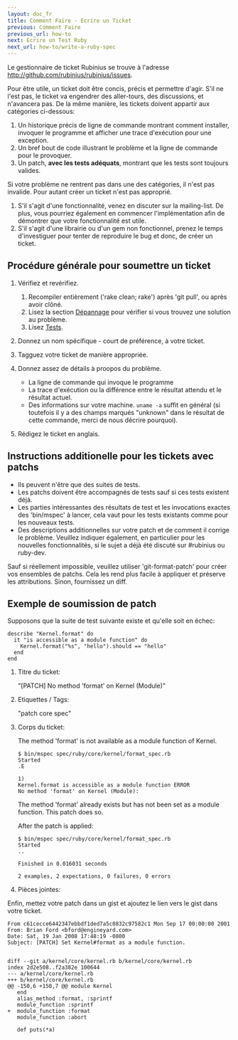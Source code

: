 ```yaml
---
layout: doc_fr
title: Comment Faire - Ecrire un Ticket
previous: Comment Faire
previous_url: how-to
next: Ecrire un Test Ruby
next_url: how-to/write-a-ruby-spec
---
```


Le gestionnaire de ticket Rubinius se trouve à l'adresse <http://github.com/rubinius/rubinius/issues>.

Pour être utile, un ticket doit être concis, précis et permettre d'agir.
S'il ne l'est pas, le ticket va engendrer des aller-tours, des
discussions, et n'avancera pas. De la même manière, les tickets doivent
appartir aux catégories ci-dessous:

  1. Un historique précis de ligne de commande montrant comment
     installer, invoquer le programme et afficher une trace d'exécution
     pour une exception.
  2. Un bref bout de code illustrant le problème et la ligne de commande
     pour le provoquer.
  3. Un patch, **avec les tests adéquats**, montrant que les tests
     sont toujours valides.

Si votre problème ne rentrent pas dans une des catégories, il n'est pas
invalide. Pour autant créer un ticket n'est pas approprié.

  1. S'il s'agit d'une fonctionnalité, venez en discuter sur la
     mailing-list. De plus, vous pourriez également en commencer
     l'implémentation afin de démontrer que votre fonctionnalité est utile.
  2. S'il s'agit d'une librairie ou d'un gem non fonctionnel, prenez le
     temps d'investiguer pour tenter de reproduire le bug et donc, de
     créer un ticket.


## Procédure générale pour soumettre un ticket

  1. Vérifiez et revérifiez.

     1. Recompiler entièrement ('rake clean; rake') après 'git pull', ou après avoir clôné.
     2. Lisez la section [Dépannage](/doc/fr/getting-started/troubleshooting) pour vérifier si vous trouvez une solution au problème.
     3. Lisez [Tests](/doc/fr/specs/).

  2. Donnez un nom spécifique - court de préférence, à votre ticket.

  3. Tagguez votre ticket de manière appropriée.

  4. Donnez assez de détails à proopos du problème.

     * La ligne de commande qui invoque le programme
     * La trace d'exécution ou la différence entre le résultat attendu et le résultat actuel.
     * Des informations sur votre machine. `uname -a` suffit en général
       (si toutefois il y a des champs marqués "unknown" dans le
        résultat de cette commande, merci de nous décrire pourquoi).

  5. Rédigez le ticket en anglais.


## Instructions additionelle pour les tickets avec patchs

  *  Ils peuvent n'être que des suites de tests.
  *  Les patchs doivent être accompagnés de tests sauf si ces tests existent déjà.
  *  Les parties intéressantes des résultats de test et les invocations
     exactes des 'bin/mspec' à lancer, cela vaut pour les tests
     existants comme pour les nouveaux tests.
  *  Des descriptions additionnelles sur votre patch et de comment il corrige le problème.
     Veuillez indiquer également, en particulier pour les nouvelles
     fonctionnalités, si le sujet a déjà été discuté sur #rubinius ou ruby-dev.

Sauf si réellement impossible, veuillez utiliser 'git-format-patch' pour
créer vos ensembles de patchs. Cela les rend plus facile à appliquer et
préserve les attributions.
Sinon, fournissez un diff.


## Exemple de soumission de patch

Supposons que la suite de test suivante existe et qu'elle soit en échec:

    describe "Kernel.format" do
      it "is accessible as a module function" do
        Kernel.format("%s", "hello").should == "hello"
      end
    end

1. Titre du ticket:

   "[PATCH] No method 'format' on Kernel (Module)"

2. Etiquettes / Tags:

   "patch core spec"

3. Corps du ticket:

   The method 'format' is not available as a module function of Kernel.

       $ bin/mspec spec/ruby/core/kernel/format_spec.rb
       Started
       .E

       1)
       Kernel.format is accessible as a module function ERROR
       No method 'format' on Kernel (Module):

   The method 'format' already exists but has not been set as a module
   function.  This patch does so.

   After the patch is applied:

       $ bin/mspec spec/ruby/core/kernel/format_spec.rb
       Started
       ..

       Finished in 0.016031 seconds

       2 examples, 2 expectations, 0 failures, 0 errors

4. Pièces jointes:

Enfin, mettez votre patch dans un gist et ajoutez le lien vers le gist
dans votre ticket.

    From c61cecce6442347ebbdf1ded7a5c0832c97582c1 Mon Sep 17 00:00:00 2001
    From: Brian Ford <bford@engineyard.com>
    Date: Sat, 19 Jan 2008 17:48:19 -0800
    Subject: [PATCH] Set Kernel#format as a module function.


    diff --git a/kernel/core/kernel.rb b/kernel/core/kernel.rb
    index 2d2e508..f2a382e 100644
    --- a/kernel/core/kernel.rb
    +++ b/kernel/core/kernel.rb
    @@ -150,6 +150,7 @@ module Kernel
       end
       alias_method :format, :sprintf
       module_function :sprintf
    +  module_function :format
       module_function :abort

       def puts(*a)

